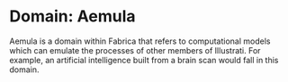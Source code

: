 # Domain: Aemula

<meta property="og:description" content="Aemula is a domain within Fabrica that refers to computational models which can emulate the processes of other members of Illustrati.">

Aemula is a domain within Fabrica that refers to computational models which can emulate the processes of other members of Illustrati. For example, an artificial intelligence built from a brain scan would fall in this domain.